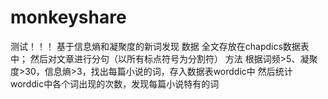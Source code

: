 # monkeyshare
测试！！！
基于信息熵和凝聚度的新词发现
数据
全文存放在chapdics数据表中；
然后对文章进行分句（以所有标点符号为分割符）
方法
根据词频>5、凝聚度>30，信息熵>3，找出每篇小说的词，存入数据表worddic中
然后统计worddic中各个词出现的次数，发现每篇小说特有的词
